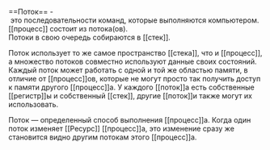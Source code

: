 ==Поток== - это последовательности команд, которые выполняются компьютером. [[процесс]] состоит из потока(ов). 
Потоки в свою очередь собираются в [[стек]]. 

Поток использует то же самое пространство [[стека]], что и [[процесс]], а множество потоков совместно используют данные своих состояний. Каждый поток может работать с одной и той же областью памяти, в отличие от [[процесс]]ов, которые не могут просто так получить доступ к памяти другого [[процесс]]а. 
У каждого [[поток]]а есть собственные [[регистр]]ы и собственный [[стек]], другие [[поток]]и также могут их использовать.

Поток — определенный способ выполнения [[процесс]]а. Когда один поток изменяет [[Ресурс]] [[процесс]]а, это изменение сразу же становится видно другим потокам этого [[процесс]]а.